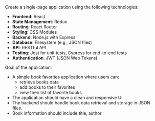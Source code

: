 Create a single-page application using the following technologies:
- **Frontend**: React
- **State Management**: Redux
- **Routing**: React Router
- **Styling**: CSS Modules
- **Backend**: Node.js with Express
- **Database**: Filesystem (e.g., JSON files)
- **API**: RESTful API
- **Testing**: Jest for unit tests, Cypress for end-to-end tests
- **Authentication**: JWT (JSON Web Tokens)

Goal of the application:
- A simple book favorites application where users can:
  - retrieve books data
  - add books to their favorites
  - view their list of favorite books
- The application should have a clean and responsive UI.
- The backend should handle book data retrieval and storage in JSON files.
- Book information should include title, author.